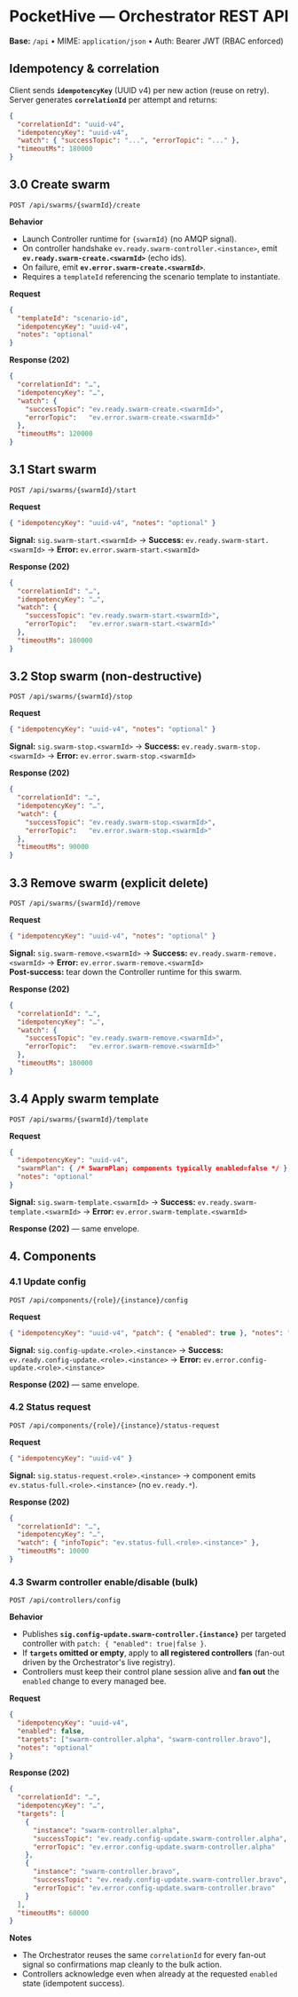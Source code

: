 # PocketHive — Orchestrator REST API

**Base:** `/api` • MIME: `application/json` • Auth: Bearer JWT (RBAC enforced)

## Idempotency & correlation
Client sends **`idempotencyKey`** (UUID v4) per new action (reuse on retry). Server generates **`correlationId`** per attempt and returns:
```json
{
  "correlationId": "uuid-v4",
  "idempotencyKey": "uuid-v4",
  "watch": { "successTopic": "...", "errorTopic": "..." },
  "timeoutMs": 180000
}
```

## 3.0 Create swarm
`POST /api/swarms/{swarmId}/create`

**Behavior**
- Launch Controller runtime for `{swarmId}` (no AMQP signal).
- On controller handshake `ev.ready.swarm-controller.<instance>`, emit **`ev.ready.swarm-create.<swarmId>`** (echo ids).
- On failure, emit **`ev.error.swarm-create.<swarmId>`**.
- Requires a `templateId` referencing the scenario template to instantiate.

**Request**
```json
{
  "templateId": "scenario-id",
  "idempotencyKey": "uuid-v4",
  "notes": "optional"
}
```

**Response (202)**
```json
{
  "correlationId": "…",
  "idempotencyKey": "…",
  "watch": {
    "successTopic": "ev.ready.swarm-create.<swarmId>",
    "errorTopic":   "ev.error.swarm-create.<swarmId>"
  },
  "timeoutMs": 120000
}
```

## 3.1 Start swarm
`POST /api/swarms/{swarmId}/start`

**Request**
```json
{ "idempotencyKey": "uuid-v4", "notes": "optional" }
```

**Signal:** `sig.swarm-start.<swarmId>` → **Success:** `ev.ready.swarm-start.<swarmId>` → **Error:** `ev.error.swarm-start.<swarmId>`

**Response (202)**
```json
{
  "correlationId": "…",
  "idempotencyKey": "…",
  "watch": {
    "successTopic": "ev.ready.swarm-start.<swarmId>",
    "errorTopic":   "ev.error.swarm-start.<swarmId>"
  },
  "timeoutMs": 180000
}
```

## 3.2 Stop swarm (non-destructive)
`POST /api/swarms/{swarmId}/stop`

**Request**
```json
{ "idempotencyKey": "uuid-v4", "notes": "optional" }
```

**Signal:** `sig.swarm-stop.<swarmId>` → **Success:** `ev.ready.swarm-stop.<swarmId>` → **Error:** `ev.error.swarm-stop.<swarmId>`

**Response (202)**
```json
{
  "correlationId": "…",
  "idempotencyKey": "…",
  "watch": {
    "successTopic": "ev.ready.swarm-stop.<swarmId>",
    "errorTopic":   "ev.error.swarm-stop.<swarmId>"
  },
  "timeoutMs": 90000
}
```

## 3.3 Remove swarm (explicit delete)
`POST /api/swarms/{swarmId}/remove`

**Request**
```json
{ "idempotencyKey": "uuid-v4", "notes": "optional" }
```

**Signal:** `sig.swarm-remove.<swarmId>` → **Success:** `ev.ready.swarm-remove.<swarmId>` → **Error:** `ev.error.swarm-remove.<swarmId>`  
**Post‑success:** tear down the Controller runtime for this swarm.

**Response (202)**
```json
{
  "correlationId": "…",
  "idempotencyKey": "…",
  "watch": {
    "successTopic": "ev.ready.swarm-remove.<swarmId>",
    "errorTopic":   "ev.error.swarm-remove.<swarmId>"
  },
  "timeoutMs": 180000
}
```

## 3.4 Apply swarm template
`POST /api/swarms/{swarmId}/template`

**Request**
```json
{
  "idempotencyKey": "uuid-v4",
  "swarmPlan": { /* SwarmPlan; components typically enabled=false */ },
  "notes": "optional"
}
```

**Signal:** `sig.swarm-template.<swarmId>` → **Success:** `ev.ready.swarm-template.<swarmId>` → **Error:** `ev.error.swarm-template.<swarmId>`

**Response (202)** — same envelope.

## 4. Components

### 4.1 Update config
`POST /api/components/{role}/{instance}/config`

**Request**
```json
{ "idempotencyKey": "uuid-v4", "patch": { "enabled": true }, "notes": "optional" }
```

**Signal:** `sig.config-update.<role>.<instance>` → **Success:** `ev.ready.config-update.<role>.<instance>` → **Error:** `ev.error.config-update.<role>.<instance>`

**Response (202)** — same envelope.

### 4.2 Status request
`POST /api/components/{role}/{instance}/status-request`

**Request**
```json
{ "idempotencyKey": "uuid-v4" }
```

**Signal:** `sig.status-request.<role>.<instance>` → component emits `ev.status-full.<role>.<instance>` (no `ev.ready.*`).

**Response (202)**
```json
{
  "correlationId": "…",
  "idempotencyKey": "…",
  "watch": { "infoTopic": "ev.status-full.<role>.<instance>" },
  "timeoutMs": 10000
}
```

### 4.3 Swarm controller enable/disable (bulk)
`POST /api/controllers/config`

**Behavior**
- Publishes **`sig.config-update.swarm-controller.{instance}`** per targeted controller with `patch: { "enabled": true|false }`.
- If **`targets` omitted or empty**, apply to **all registered controllers** (fan-out driven by the Orchestrator's live registry).
- Controllers must keep their control plane session alive and **fan out** the `enabled` change to every managed bee.

**Request**
```json
{
  "idempotencyKey": "uuid-v4",
  "enabled": false,
  "targets": ["swarm-controller.alpha", "swarm-controller.bravo"],
  "notes": "optional"
}
```

**Response (202)**
```json
{
  "correlationId": "…",
  "idempotencyKey": "…",
  "targets": [
    {
      "instance": "swarm-controller.alpha",
      "successTopic": "ev.ready.config-update.swarm-controller.alpha",
      "errorTopic": "ev.error.config-update.swarm-controller.alpha"
    },
    {
      "instance": "swarm-controller.bravo",
      "successTopic": "ev.ready.config-update.swarm-controller.bravo",
      "errorTopic": "ev.error.config-update.swarm-controller.bravo"
    }
  ],
  "timeoutMs": 60000
}
```

**Notes**
- The Orchestrator reuses the same `correlationId` for every fan-out signal so confirmations map cleanly to the bulk action.
- Controllers acknowledge even when already at the requested `enabled` state (idempotent success).
